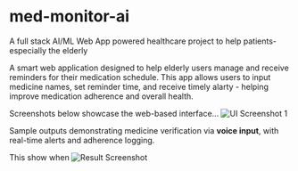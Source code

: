 # med-monitor-ai
A full stack AI/ML Web App powered healthcare project to help patients- especially the elderly 

A smart web application designed to help elderly users manage and receive reminders for their medication schedule. This app allows users to input medicine names, set reminder time, and receive timely alarty - helping improve medication adherence and overall health.

Screenshots below showcase the web-based interface...
![UI Screenshot 1]()

Sample outputs demonstrating medicine verification via **voice input**, with real-time alerts and adherence logging.

This show when 
![Result Screenshot]()
